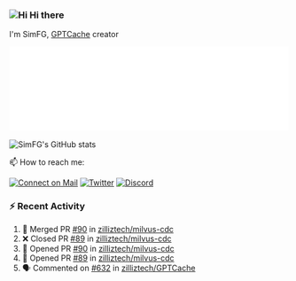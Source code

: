 ### <img src='https://qpluspicture.oss-cn-beijing.aliyuncs.com/6LjjQA/Hi.gif' alt='Hi' width="24"/> Hi there

I'm SimFG, [GPTCache](https://github.com/zilliztech/GPTCache) creator

![Metrics 👋](/metrics.plugin.followup.user.svg)

![SimFG's GitHub stats](https://github-readme-stats.vercel.app/api?username=SimFG&show_icons=true&theme=radical&count_private=true)

📫 How to reach me:

[![Connect on Mail](https://img.shields.io/badge/Ask%20me-anything-1abc9c.svg)](mailto:1142838399@qq.com)
[![Twitter](https://img.shields.io/twitter/follow/FogSim?style=social)](https://twitter.com/FogSim)
[![Discord](https://img.shields.io/discord/1092648432495251507?label=Discord&logo=discord)](https://discord.gg/Q8C6WEjSWV)

### :zap: Recent Activity

<!--START_SECTION:activity-->
1. 🎉 Merged PR [#90](https://github.com/zilliztech/milvus-cdc/pull/90) in [zilliztech/milvus-cdc](https://github.com/zilliztech/milvus-cdc)
2. ❌ Closed PR [#89](https://github.com/zilliztech/milvus-cdc/pull/89) in [zilliztech/milvus-cdc](https://github.com/zilliztech/milvus-cdc)
3. 💪 Opened PR [#90](https://github.com/zilliztech/milvus-cdc/pull/90) in [zilliztech/milvus-cdc](https://github.com/zilliztech/milvus-cdc)
4. 💪 Opened PR [#89](https://github.com/zilliztech/milvus-cdc/pull/89) in [zilliztech/milvus-cdc](https://github.com/zilliztech/milvus-cdc)
5. 🗣 Commented on [#632](https://github.com/zilliztech/GPTCache/issues/632) in [zilliztech/GPTCache](https://github.com/zilliztech/GPTCache)
<!--END_SECTION:activity-->

